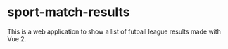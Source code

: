 # sport-match-results
This is a web application to show a list of futball league results made with Vue 2.

